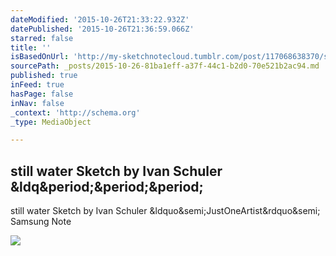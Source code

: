 ```yaml
---
dateModified: '2015-10-26T21:33:22.932Z'
datePublished: '2015-10-26T21:36:59.066Z'
starred: false
title: ''
isBasedOnUrl: 'http://my-sketchnotecloud.tumblr.com/post/117068638370/still-water-sketch-by-ivan-schuler'
sourcePath: _posts/2015-10-26-81ba1eff-a37f-44c1-b2d0-70e521b2ac94.md
published: true
inFeed: true
hasPage: false
inNav: false
_context: 'http://schema.org'
_type: MediaObject

---
```

<article style=""><h1>still water Sketch by Ivan Schuler &amp;ldq&amp;period;&amp;period;&amp;period;</h1><p>still water Sketch by Ivan Schuler &amp;ldquo&amp;semi;JustOneArtist&amp;rdquo&amp;semi; Samsung Note</p><img src="http://40.media.tumblr.com/b3180ddee279e21949dc7028f6a116bb/tumblr_nn74pr9ojk1rpz8n2o1_1280.jpg" /></article>
